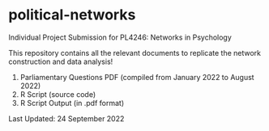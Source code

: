 # political-networks

Individual Project Submission for PL4246: Networks in Psychology

This repository contains all the relevant documents to replicate the network construction and data analysis!

1. Parliamentary Questions PDF (compiled from January 2022 to August 2022)
2. R Script (source code)
3. R Script Output (in .pdf format)

Last Updated: 24 September 2022
